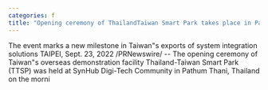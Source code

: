 ```yaml
---
categories: f
title: "Opening ceremony of ThailandTaiwan Smart Park takes place in Pathum Thani Thailand"
---
```

The event marks a new milestone in Taiwan"s exports of system integration solutions  TAIPEI, Sept. 23, 2022 /PRNewswire/ -- The opening ceremony of Taiwan"s overseas demonstration facility Thailand-Taiwan Smart Park (TTSP) was held at SynHub Digi-Tech Community in Pathum Thani, Thailand on the morni